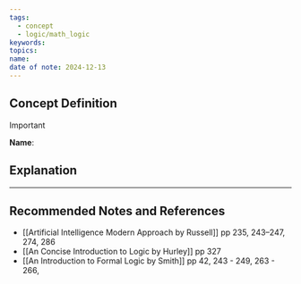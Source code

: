 ```yaml
---
tags:
  - concept
  - logic/math_logic
keywords: 
topics: 
name: 
date of note: 2024-12-13
---
```


## Concept Definition

>[!important]
>**Name**: 



## Explanation





-----------
##  Recommended Notes and References


- [[Artificial Intelligence Modern Approach by Russell]] pp 235, 243–247, 274, 286
- [[An Concise Introduction to Logic by Hurley]] pp 327
- [[An Introduction to Formal Logic by Smith]] pp 42, 243 - 249, 263 - 266, 
